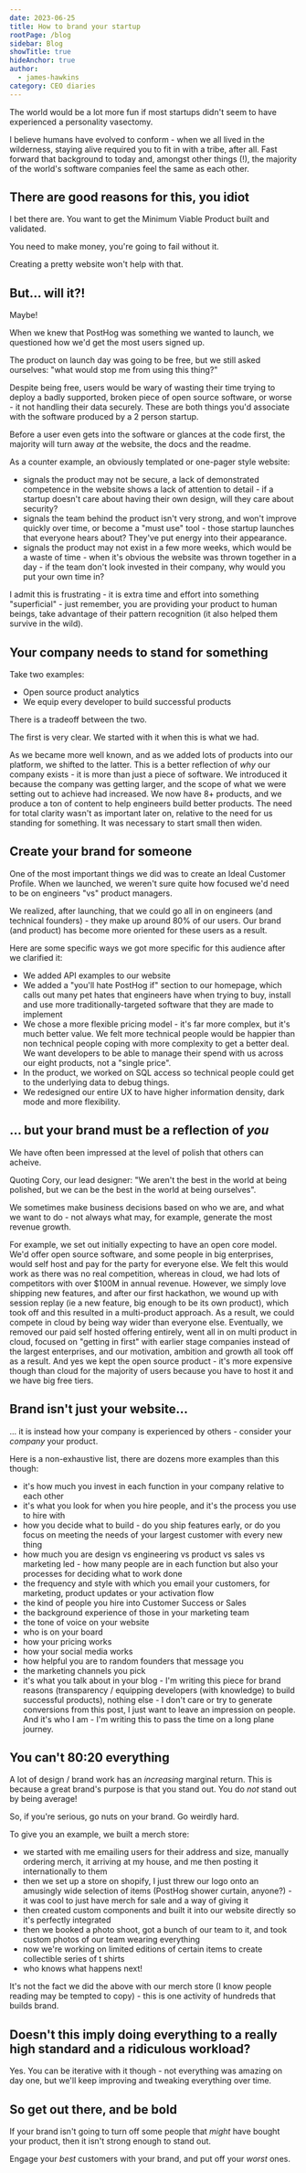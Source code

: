 ```yaml
---
date: 2023-06-25
title: How to brand your startup
rootPage: /blog
sidebar: Blog
showTitle: true
hideAnchor: true
author:
  - james-hawkins
category: CEO diaries
---
```


The world would be a lot more fun if most startups didn't seem to have experienced a personality vasectomy.

I believe humans have evolved to conform - when we all lived in the wilderness, staying alive required you to fit in with a tribe, after all. Fast forward that background to today and, amongst other things (!), the majority of the world's software companies feel the same as each other.

## There are good reasons for this, you idiot

I bet there are. You want to get the Minimum Viable Product built and validated.

You need to make money, you're going to fail without it.

Creating a pretty website won't help with that.

## But... will it?!

Maybe!

When we knew that PostHog was something we wanted to launch, we questioned how we'd get the most users signed up.

The product on launch day was going to be free, but we still asked ourselves: "what would stop me from using this thing?"

Despite being free, users would be wary of wasting their time trying to deploy a badly supported, broken piece of open source software, or worse - it not handling their data securely. These are both things you'd associate with the software produced by a 2 person startup.

Before a user even gets into the software or glances at the code first, the majority will turn away _at_ the website, the docs and the readme.

As a counter example, an obviously templated or one-pager style website:

* signals the product may not be secure, a lack of demonstrated competence in the website shows a lack of attention to detail - if a startup doesn't care about having their own design, will they care about security?
* signals the team behind the product isn't very strong, and won't improve quickly over time, or become a "must use" tool - those startup launches that everyone hears about? They've put energy into their appearance.
* signals the product may not exist in a few more weeks, which would be a waste of time - when it's obvious the website was thrown together in a day - if the team don't look invested in their company, why would you put your own time in?

I admit this is frustrating - it is extra time and effort into something "superficial" - just remember, you are providing your product to human beings, take advantage of their pattern recognition (it also helped them survive in the wild).

## Your company needs to stand for something

Take two examples:

* Open source product analytics
* We equip every developer to build successful products

There is a tradeoff between the two.

The first is very clear. We started with it when this is what we had.

As we became more well known, and as we added lots of products into our platform, we shifted to the latter. This is a better reflection of _why_ our company exists - it is more than just a piece of software. We introduced it because the company was getting larger, and the scope of what we were setting out to achieve had increased. We now have 8+ products, and we produce a ton of content to help engineers build better products. The need for total clarity wasn't as important later on, relative to the need for us standing for something. It was necessary to start small then widen.

## Create your brand for someone

One of the most important things we did was to create an Ideal Customer Profile. When we launched, we weren't sure quite how focused we'd need to be on engineers "vs" product managers.

We realized, after launching, that we could go all in on engineers (and technical founders) - they make up around 80% of our users. Our brand (and product) has become more oriented for these users as a result.

Here are some specific ways we got more specific for this audience after we clarified it:

* We added API examples to our website
* We added a "you'll hate PostHog if" section to our homepage, which calls out many pet hates that engineers have when trying to buy, install and use more traditionally-targeted software that they are made to implement
* We chose a more flexible pricing model - it's far more complex, but it's much better value. We felt more technical people would be happier than non technical people coping with more complexity to get a better deal. We want developers to be able to manage their spend with us across our eight products, not a "single price".
* In the product, we worked on SQL access so technical people could get to the underlying data to debug things.
* We redesigned our entire UX to have higher information density, dark mode and more flexibility.

## ... but your brand must be a reflection of _you_

We have often been impressed at the level of polish that others can acheive.

Quoting Cory, our lead designer: "We aren't the best in the world at being polished, but we can be the best in the world at being ourselves".

We sometimes make business decisions based on who we are, and what we want to do - not always what may, for example, generate the most revenue growth.

For example, we set out initially expecting to have an open core model. We'd offer open source software, and some people in big enterprises, would self host and pay for the party for everyone else. We felt this would work as there was no real competition, whereas in cloud, we had lots of competitors with over $100M in annual revenue. However, we simply love shipping new features, and after our first hackathon, we wound up with session replay (ie a new feature, big enough to be its own product), which took off and this resulted in a multi-product approach. As a result, we could compete in cloud by being way wider than everyone else. Eventually, we removed our paid self hosted offering entirely, went all in on multi product in cloud, focused on "getting in first" with earlier stage companies instead of the largest enterprises, and our motivation, ambition and growth all took off as a result. And yes we kept the open source product - it's more expensive though than cloud for the majority of users because you have to host it and we have big free tiers.

## Brand isn't just your website...

... it is instead how your company is experienced by others - consider your _company_ your product.

Here is a non-exhaustive list, there are dozens more examples than this though:

* it's how much you invest in each function in your company relative to each other
* it's what you look for when you hire people, and it's the process you use to hire with
* how you decide what to build - do you ship features early, or do you focus on meeting the needs of your largest customer with every new thing
* how much you are design vs engineering vs product vs sales vs marketing led - how many people are in each function but also your processes for deciding what to work done
* the frequency and style with which you email your customers, for marketing, product updates or your activation flow
* the kind of people you hire into Customer Success or Sales
* the background experience of those in your marketing team
* the tone of voice on your website
* who is on your board
* how your pricing works
* how your social media works
* how helpful you are to random founders that message you
* the marketing channels you pick
* it's what you talk about in your blog - I'm writing this piece for brand reasons (transparency / equipping developers (with knowledge) to build successful products), nothing else - I don't care or try to generate conversions from this post, I just want to leave an impression on people. And it's who I am - I'm writing this to pass the time on a long plane journey.

## You can't 80:20 everything

A lot of design / brand work has an _increasing_ marginal return. This is because a great brand's purpose is that you stand out. You do _not_ stand out by being average!

So, if you're serious, go nuts on your brand. Go weirdly hard.

To give you an example, we built a merch store:

* we started with me emailing users for their address and size, manually ordering merch, it arriving at my house, and me then posting it internationally to them
* then we set up a store on shopify, I just threw our logo onto an amusingly wide selection of items (PostHog shower curtain, anyone?) - it was cool to just have merch for sale and a way of giving it
* then created custom components and built it into our website directly so it's perfectly integrated
* then we booked a photo shoot, got a bunch of our team to it, and took custom photos of our team wearing everything
* now we're working on limited editions of certain items to create collectible series of t shirts
* who knows what happens next!

It's not the fact we did the above with our merch store (I know people reading may be tempted to copy) - this is one activity of hundreds that builds brand.

## Doesn't this imply doing everything to a really high standard and a ridiculous workload?

Yes. You can be iterative with it though - not everything was amazing on day one, but we'll keep improving and tweaking everything over time.

## So get out there, and be bold

If your brand isn't going to turn off some people that _might_ have bought your product, then it isn't strong enough to stand out.

Engage your _best_ customers with your brand, and put off your _worst_ ones.